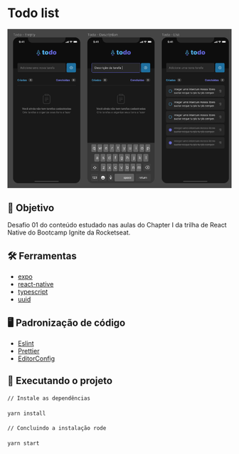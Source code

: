 # Todo list

<div align="center">
	<img src="./assets/app.png" width="1000"alt="app"/>
</div>

## :dart: Objetivo

Desafio 01 do conteúdo estudado nas aulas do Chapter I da trilha de React Native do Bootcamp Ignite da Rocketseat.

## :hammer_and_wrench: Ferramentas

- [expo](https://expo.dev/)
- [react-native](https://reactnative.dev/)
- [typescript](https://www.typescriptlang.org/)
- [uuid](https://www.npmjs.com/package/uuid)

## :desktop_computer: Padronização de código

- [Eslint](https://eslint.org/)
- [Prettier](https://prettier.io/)
- [EditorConfig](https://editorconfig.org/)

## :rocket: Executando o projeto

```bash
// Instale as dependências

yarn install

// Concluindo a instalação rode

yarn start
```
